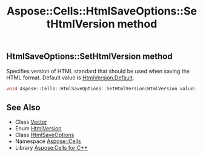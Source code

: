 ﻿---
title: Aspose::Cells::HtmlSaveOptions::SetHtmlVersion method
linktitle: SetHtmlVersion
second_title: Aspose.Cells for C++ API Reference
description: 'Aspose::Cells::HtmlSaveOptions::SetHtmlVersion method. Specifies version of HTML standard that should be used when saving the HTML format. Default value is HtmlVersion.Default in C++.'
type: docs
weight: 13600
url: /cpp/aspose.cells/htmlsaveoptions/sethtmlversion/
---
## HtmlSaveOptions::SetHtmlVersion method


Specifies version of HTML standard that should be used when saving the HTML format. Default value is [HtmlVersion.Default](../../htmlversion/).

```cpp
void Aspose::Cells::HtmlSaveOptions::SetHtmlVersion(HtmlVersion value)
```

## See Also

* Class [Vector](../../vector/)
* Enum [HtmlVersion](../../htmlversion/)
* Class [HtmlSaveOptions](../)
* Namespace [Aspose::Cells](../../)
* Library [Aspose.Cells for C++](../../../)
